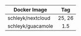 
| Docker Image        |      Tag                           |
|---------------------|:----------------------------------:|
| schleyk/nextcloud   | 25, 26                             |
| schleyk/guacamole   | 1.5                                |
